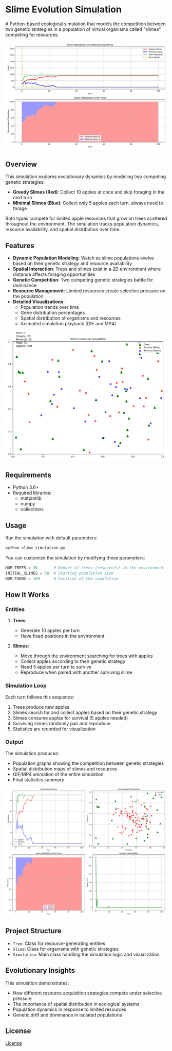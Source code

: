 # Slime Evolution Simulation

A Python-based ecological simulation that models the competition between two genetic strategies in a population of virtual organisms called "slimes" competing for resources.

![Slime Population Over Time](slime_population_over_time.png)

## Overview

This simulation explores evolutionary dynamics by modeling two competing genetic strategies:

- **Greedy Slimes (Red)**: Collect 10 apples at once and skip foraging in the next turn
- **Minimal Slimes (Blue)**: Collect only 5 apples each turn, always need to forage

Both types compete for limited apple resources that grow on trees scattered throughout the environment. The simulation tracks population dynamics, resource availability, and spatial distribution over time.

## Features

- **Dynamic Population Modeling**: Watch as slime populations evolve based on their genetic strategy and resource availability
- **Spatial Interaction**: Trees and slimes exist in a 2D environment where distance affects foraging opportunities
- **Genetic Competition**: Two competing genetic strategies battle for dominance
- **Resource Management**: Limited resources create selective pressure on the population
- **Detailed Visualizations**:
  - Population trends over time
  - Gene distribution percentages
  - Spatial distribution of organisms and resources
  - Animated simulation playback (GIF and MP4)

![Slime Simulation](slime_simulation.gif)

## Requirements

- Python 3.6+
- Required libraries:
  - matplotlib
  - numpy
  - collections

## Usage

Run the simulation with default parameters:

```python
python slime_simulation.py
```

You can customize the simulation by modifying these parameters:

```python
NUM_TREES = 30       # Number of trees (resources) in the environment
INITIAL_SLIMES = 50  # Starting population size
NUM_TURNS = 100      # Duration of the simulation
```

## How It Works

### Entities

1. **Trees**: 
   - Generate 10 apples per turn
   - Have fixed positions in the environment

2. **Slimes**:
   - Move through the environment searching for trees with apples
   - Collect apples according to their genetic strategy
   - Need 5 apples per turn to survive
   - Reproduce when paired with another surviving slime

### Simulation Loop

Each turn follows this sequence:
1. Trees produce new apples
2. Slimes search for and collect apples based on their genetic strategy
3. Slimes consume apples for survival (5 apples needed)
4. Surviving slimes randomly pair and reproduce
5. Statistics are recorded for visualization

### Output

The simulation produces:
- Population graphs showing the competition between genetic strategies
- Spatial distribution maps of slimes and resources
- GIF/MP4 animation of the entire simulation
- Final statistics summary

![Final Statistics](slime_final_stats.png)

## Project Structure

- `Tree`: Class for resource-generating entities
- `Slime`: Class for organisms with genetic strategies
- `Simulation`: Main class handling the simulation logic and visualization

## Evolutionary Insights

This simulation demonstrates:
- How different resource acquisition strategies compete under selective pressure
- The importance of spatial distribution in ecological systems
- Population dynamics in response to limited resources
- Genetic drift and dominance in isolated populations

## License
[License](LICENSE)
